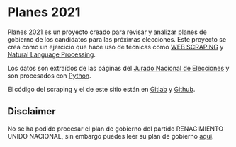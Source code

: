 # Planes 2021

Planes 2021 es un proyecto creado para revisar y analizar planes de gobierno de los candidatos para las próximas elecciones. Este proyecto se crea como un ejercicio que hace uso de técnicas como [WEB SCRAPING](https://es.wikipedia.org/wiki/Web_scraping) y [Natural Language Processing](https://es.wikipedia.org/wiki/Procesamiento_de_lenguajes_naturales).

Los datos son extraídos de las páginas del [Jurado Nacional de Elecciones](https://votoinformado.jne.gob.pe/voto/Home/Listaop) y son procesados con [Python](https://www.python.org/).

El código del scraping y el de este sitio están en [Gitlab](https://gitlab.com/unrecano/planes2021-web) y [Github](https://github.com/unrecano/planes2021-web).

## Disclaimer

No se ha podido procesar el plan de gobierno del partido RENACIMIENTO UNIDO NACIONAL, sin embargo puedes leer su plan de gobierno [aquí](https://declara.jne.gob.pe/ASSETS/PLANGOBIERNO/FILEPLANGOBIERNO/16525.pdf).